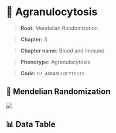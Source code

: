 # 🧪 Agranulocytosis

> **Root:** Mendelian Randomization

> **Chapter:** 3  

> **Chapter name:** Blood and immune

> **Phenotype:** Agranulocytosis  

> **Code:** `D3_AGRANULOCYTOSIS`

## 🧬 Mendelian Randomization  

<img src="/MR/Figures/Forward/D3_AGRANULOCYTOSIS.png"/>

## 📊 Data Table

<CsvTableMRF src="/public/MR/Data/Forward/D3_AGRANULOCYTOSIS.csv"/>
